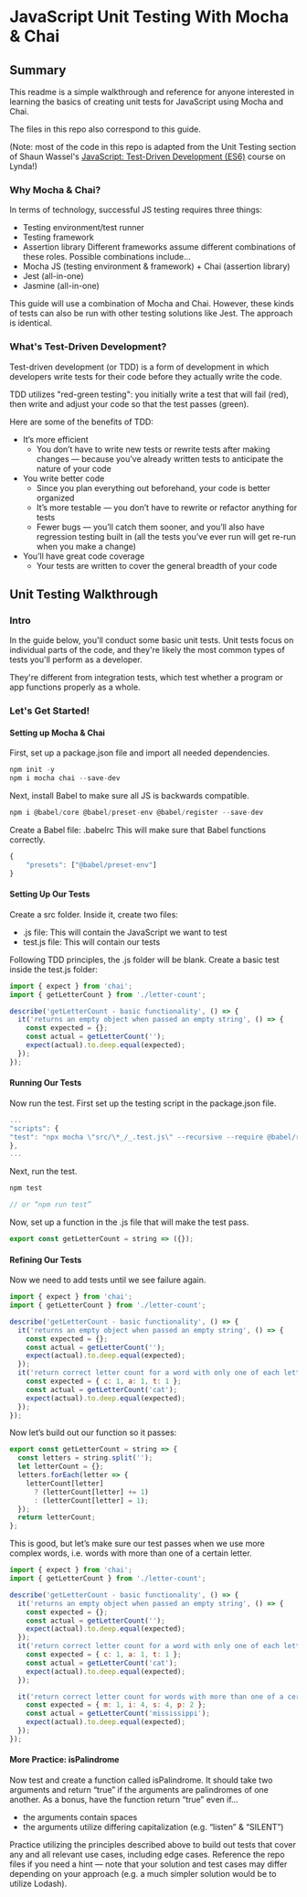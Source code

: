 # JavaScript Unit Testing With Mocha & Chai

## Summary

This readme is a simple walkthrough and reference for anyone interested in
learning the basics of creating unit tests for JavaScript using Mocha and Chai.

The files in this repo also correspond to this guide.

(Note: most of the code in this repo is adapted from the Unit Testing section of Shaun Wassel's [JavaScript: Test-Driven
Development
(ES6)](https://www.lynda.com/JavaScript-tutorials/JavaScript-Test-Driven-Development-ES6/5035830-2.html)
course on Lynda!)

### Why Mocha & Chai?

In terms of technology, successful JS testing requires three things:

- Testing environment/test runner
- Testing framework
- Assertion library
  Different frameworks assume different combinations of these roles. Possible combinations include…
- Mocha JS (testing environment & framework) + Chai (assertion library)
- Jest (all-in-one)
- Jasmine (all-in-one)

This guide will use a combination of Mocha and Chai. However, these kinds of
tests can also be run with other testing solutions like Jest. The approach is
identical.

### What's Test-Driven Development?

Test-driven development (or TDD) is a form of development in which developers
write tests for their code before they actually write the code.

TDD utilizes "red-green testing": you initially write a test that will fail
(red), then write and adjust your code so that the test passes (green).

Here are some of the benefits of TDD:

- It’s more efficient
  - You don’t have to write new tests or rewrite tests after making changes — because you’ve already written tests to anticipate the nature of your code
- You write better code
  - Since you plan everything out beforehand, your code is better organized
  - It’s more testable — you don’t have to rewrite or refactor anything for tests
  - Fewer bugs — you’ll catch them sooner, and you’ll also have regression testing built in (all the tests you’ve ever run will get re-run when you make a change)
- You’ll have great code coverage
  - Your tests are written to cover the general breadth of your code

## Unit Testing Walkthrough

### Intro

In the guide below, you'll conduct some basic unit tests. Unit tests focus on
individual parts of the code, and they're likely the most common types of tests
you'll perform as a developer.

They're different from integration tests, which test whether a program or app
functions properly as a whole.

### Let's Get Started!

#### Setting up Mocha & Chai

First, set up a package.json file and import all needed dependencies.

```javascript
npm init -y
npm i mocha chai --save-dev
```

Next, install Babel to make sure all JS is backwards compatible.

```javascript
npm i @babel/core @babel/preset-env @babel/register --save-dev
```

Create a Babel file: .babelrc
This will make sure that Babel functions correctly.

```javascript
{
    "presets": ["@babel/preset-env"]
}
```

#### Setting Up Our Tests

Create a src folder. Inside it, create two files:

- .js file: This will contain the JavaScript we want to test
- test.js file: This will contain our tests

Following TDD principles, the .js folder will be blank. Create a basic test
inside the test.js folder:

```javascript
import { expect } from 'chai';
import { getLetterCount } from './letter-count';

describe('getLetterCount - basic functionality', () => {
  it('returns an empty object when passed an empty string', () => {
    const expected = {};
    const actual = getLetterCount('');
    expect(actual).to.deep.equal(expected);
  });
});
```

#### Running Our Tests

Now run the test. First set up the testing script in the package.json file.

```javascript
...
"scripts": {
"test": "npx mocha \"src/\*_/_.test.js\" --recursive --require @babel/register"
},
...
```

Next, run the test.

```javascript
npm test

// or “npm run test”
```

Now, set up a function in the .js file that will make the test pass.

```javascript
export const getLetterCount = string => ({});
```

#### Refining Our Tests

Now we need to add tests until we see failure again.

```javascript
import { expect } from 'chai';
import { getLetterCount } from './letter-count';

describe('getLetterCount - basic functionality', () => {
  it('returns an empty object when passed an empty string', () => {
    const expected = {};
    const actual = getLetterCount('');
    expect(actual).to.deep.equal(expected);
  });
  it('return correct letter count for a word with only one of each letter', () => {
    const expected = { c: 1, a: 1, t: 1 };
    const actual = getLetterCount('cat');
    expect(actual).to.deep.equal(expected);
  });
});
```

Now let’s build out our function so it passes:

```javascript
export const getLetterCount = string => {
  const letters = string.split('');
  let letterCount = {};
  letters.forEach(letter => {
    letterCount[letter]
      ? (letterCount[letter] += 1)
      : (letterCount[letter] = 1);
  });
  return letterCount;
};
```

This is good, but let’s make sure our test passes when we use more complex words, i.e. words with more than one of a certain letter.

```javascript
import { expect } from 'chai';
import { getLetterCount } from './letter-count';

describe('getLetterCount - basic functionality', () => {
  it('returns an empty object when passed an empty string', () => {
    const expected = {};
    const actual = getLetterCount('');
    expect(actual).to.deep.equal(expected);
  });
  it('return correct letter count for a word with only one of each letter', () => {
    const expected = { c: 1, a: 1, t: 1 };
    const actual = getLetterCount('cat');
    expect(actual).to.deep.equal(expected);
  });

  it('return correct letter count for words with more than one of a certain letter', () => {
    const expected = { m: 1, i: 4, s: 4, p: 2 };
    const actual = getLetterCount('mississippi');
    expect(actual).to.deep.equal(expected);
  });
});
```

#### More Practice: isPalindrome

Now test and create a function called isPalindrome. It should take two arguments and return “true” if the arguments are palindromes of one another. As a bonus, have the function return “true” even if…

- the arguments contain spaces
- the arguments utilize differing capitalization (e.g. “listen” & “SILENT”)

Practice utilizing the principles described above to build out tests that cover any and all relevant use cases, including edge cases. Reference the repo files if you need a hint — note that your solution and test cases may differ depending on your approach (e.g. a much simpler solution would be to utilize Lodash).

